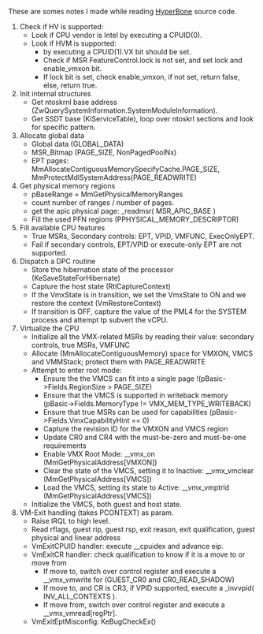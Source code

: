 These are somes notes I made while reading [HyperBone](https://github.com/DarthTon/HyperBone) source code.

1. Check if HV is supported:
	- Look if CPU vendor is Intel by executing a CPUID(0).
	- Look if HVM is supported:
		- by executing a CPUID(1).VX bit should be set.
		- Check if MSR FeatureControl.lock is not set, and set lock and enable_vmxon bit.
		- If lock bit is set, check enable_vmxon, if not set, return false, else, return true.  
2. Init internal structures 
	- Get ntoskrnl base address (ZwQuerySystemInformation.SystemModuleInformation).
	- Get SSDT base (KiServiceTable), loop over ntoskrl sections and look for specific pattern.
3. Allocate global data
	- Global data (GLOBAL_DATA)
	- MSR_Bitmap (PAGE_SIZE, NonPagedPoolNx)
	- EPT pages: MmAllocateContiguousMemorySpecifyCache.PAGE_SIZE, MmProtectMdlSystemAddress(PAGE_READWRITE)
4. Get physical memory regions
	- pBaseRange = MmGetPhysicalMemoryRanges
	- count number of ranges / number of pages.
	- get the apic physical page: _readmsr( MSR_APIC_BASE )
	- Fill the used  PFN regions (PPHYSICAL_MEMORY_DESCRIPTOR)
5. Fill available CPU features
	- True MSRs, Secondary controls: EPT, VPID, VMFUNC, ExecOnlyEPT.
	- Fail if secondary controls, EPT/VPID or execute-only EPT are not supported.
6. Dispatch a DPC routine
	- Store the hibernation state of the processor (KeSaveStateForHibernate)
	- Capture the host state (RtlCaptureContext)
	- If the VmxState is in transition, we set the VmxState to ON and we restore the context (VmRestoreContext)
	- If transition is OFF, capture the value of the PML4 for the SYSTEM process and attempt tp subvert the vCPU.
7. Virtualize the CPU
	- Initialize all the VMX-related MSRs by reading their value: secondary controls, true MSRs, VMFUNC
	- Allocate (MmAllocateContiguousMemory) space for VMXON, VMCS and VMMStack; protect them with PAGE_READWRITE
	- Attempt to enter root mode:
		- Ensure the the VMCS can fit into a single page !(pBasic->Fields.RegionSize > PAGE_SIZE)
		- Ensure that the VMCS is supported in writeback memory (pBasic->Fields.MemoryType != VMX_MEM_TYPE_WRITEBACK)
		- Ensure that true MSRs can be used for capabilities (pBasic->Fields.VmxCapabilityHint == 0)
		- Capture the revision ID for the VMXON and VMCS region
		- Update CR0 and CR4 with the must-be-zero and must-be-one requirements
		- Enable VMX Root Mode: __vmx_on (MmGetPhysicalAddress[VMXON])
		- Clear the state of the VMCS, setting it to Inactive: __vmx_vmclear (MmGetPhysicalAddress[VMCS])
		- Load the VMCS, setting its state to Active: __vmx_vmptrld (MmGetPhysicalAddress[VMCS])
	- Initialize the VMCS, both guest and host state.
8. VM-Exit handling (takes PCONTEXT) as param.
    - Raise IRQL to high level.
    - Read rflags, guest rip, guest rsp, exit reason, exit qualification, guest physical and linear address
    - VmExitCPUID handler: execute __cpuidex and advance eip.
    - VmExitCR handler: check qualification to know if it is a move to or move from
        - If move to, switch over control register and execute a __vmx_vmwrite for (GUEST_CR0 and CR0_READ_SHADOW)
        - If move to, and CR is CR3, if VPID supported, execute a _invvpid( INV_ALL_CONTEXTS ).
        - If move from,  switch over control register and execute a __vmx_vmread[regPtr].
	- VmExitEptMisconfig: KeBugCheckEx()